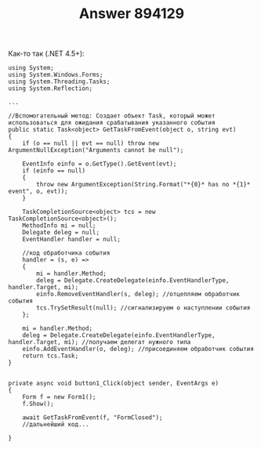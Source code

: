 ﻿---
title: "Answer 894129"
se.owner.user_id: 240512
se.owner.display_name: "MSDN.WhiteKnight"
se.owner.link: "https://ru.stackoverflow.com/users/240512/msdn-whiteknight"
se.answer_id: 894129
se.question_id: 893981
se.post_type: answer
se.score: 1
se.is_accepted: True
---
<p>Как-то так (.NET 4.5+):</p>

<pre><code>using System;
using System.Windows.Forms;
using System.Threading.Tasks;
using System.Reflection;

...

//Вспомогательный метод: Создает объект Task, который может использоваться для ожидания срабатывания указанного события 
public static Task&lt;object&gt; GetTaskFromEvent(object o, string evt)
{
    if (o == null || evt == null) throw new ArgumentNullException("Arguments cannot be null");

    EventInfo einfo = o.GetType().GetEvent(evt);
    if (einfo == null)
    {
        throw new ArgumentException(String.Format("*{0}* has no *{1}* event", o, evt));
    }

    TaskCompletionSource&lt;object&gt; tcs = new TaskCompletionSource&lt;object&gt;();
    MethodInfo mi = null;
    Delegate deleg = null;
    EventHandler handler = null;

    //код обработчика события
    handler = (s, e) =&gt;
    {
        mi = handler.Method;
        deleg = Delegate.CreateDelegate(einfo.EventHandlerType, handler.Target, mi);
        einfo.RemoveEventHandler(s, deleg); //отцепляем обработчик события
        tcs.TrySetResult(null); //сигнализируем о наступлении события
    };

    mi = handler.Method;
    deleg = Delegate.CreateDelegate(einfo.EventHandlerType, handler.Target, mi); //получаем делегат нужного типа
    einfo.AddEventHandler(o, deleg); //присоединяем обработчик события
    return tcs.Task;
}


private async void button1_Click(object sender, EventArgs e)
{
    Form f = new Form1();
    f.Show();

    await GetTaskFromEvent(f, "FormClosed");
    //дальнейший код...

}
</code></pre>
